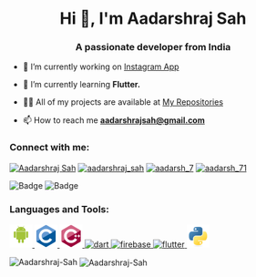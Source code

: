 <h1 align="center">Hi 👋, I'm Aadarshraj Sah</h1>
<h3 align="center">A passionate developer from India</h3>

- 🔭 I’m currently working on [Instagram App](https://github.com/Aadarshraj-Sah/My_Insta_App)

- 🌱 I’m currently learning **Flutter.**

- 👨‍💻 All of my projects are available at [My Repositories](https://github.com/Aadarshraj-Sah)

- 📫 How to reach me **aadarshrajsah@gmail.com**

<h3 align="left">Connect with me:</h3>
<p align="left">
<a href="https://www.linkedin.com/in/aadarshraj-sah-654b691ba/" target="blank"><img align="center" src="https://raw.githubusercontent.com/rahuldkjain/github-profile-readme-generator/master/src/images/icons/Social/linked-in-alt.svg" alt="Aadarshraj Sah" height="30" width="40" /></a>
<a href="https://www.instagram.com/aadarshraj_sah/" target="blank"><img align="center" src="https://raw.githubusercontent.com/rahuldkjain/github-profile-readme-generator/master/src/images/icons/Social/instagram.svg" alt="aadarshraj_sah" height="30" width="40" /></a>
<a href="https://www.codechef.com/users/aadarsh_7" target="blank"><img align="center" src="https://static.uacdn.net/thumbnail/external-app-icons/ce4fd2180646452aa0b03c3ffa3ef8e2.png" alt="aadarsh_7" height="40" width="40" /></a>
<a href="https://codeforces.com/profile/aadarsh_71" target="blank"><img align="center" src="https://cdn.iconscout.com/icon/free/png-256/code-forces-3521352-2944796.png" alt="aadarsh_71" height="30" width="30" /></a>
</p>

![Badge](https://cp-logo.vercel.app/codechef/aadarsh_7?logo=true) 
![Badge](https://cp-logo.vercel.app/codeforces/aadarsh_71?logo=true)

<h3 align="left">Languages and Tools:</h3>
<p align="left"> <a href="https://developer.android.com" target="_blank"> <img src="https://raw.githubusercontent.com/devicons/devicon/master/icons/android/android-original-wordmark.svg" alt="android" width="40" height="40"/> </a> <a href="https://www.cprogramming.com/" target="_blank"> <img src="https://raw.githubusercontent.com/devicons/devicon/master/icons/c/c-original.svg" alt="c" width="40" height="40"/> </a> <a href="https://www.w3schools.com/cpp/" target="_blank"> <img src="https://raw.githubusercontent.com/devicons/devicon/master/icons/cplusplus/cplusplus-original.svg" alt="cplusplus" width="40" height="40"/> </a> <a href="https://dart.dev" target="_blank"> <img src="https://www.vectorlogo.zone/logos/dartlang/dartlang-icon.svg" alt="dart" width="40" height="40"/> </a> <a href="https://firebase.google.com/" target="_blank"> <img src="https://www.vectorlogo.zone/logos/firebase/firebase-icon.svg" alt="firebase" width="40" height="40"/> </a> <a href="https://flutter.dev" target="_blank"> <img src="https://www.vectorlogo.zone/logos/flutterio/flutterio-icon.svg" alt="flutter" width="40" height="40"/> </a>  <a href="https://www.python.org" target="_blank"> <img src="https://raw.githubusercontent.com/devicons/devicon/master/icons/python/python-original.svg" alt="python" width="40" height="40"/> </a> </p> 


<p><img align="left" src="https://github-readme-stats.vercel.app/api/top-langs?username=Aadarshraj-Sah&show_icons=true&locale=en&layout=compact" alt="Aadarshraj-Sah" /></p>

<p>&nbsp;<img align="center" src="https://github-readme-stats.vercel.app/api?username=Aadarshraj-Sah&show_icons=true&locale=en" alt="Aadarshraj-Sah" /></p>
